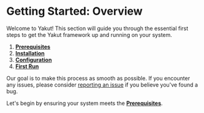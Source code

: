 # Getting Started: Overview

Welcome to Yakut! This section will guide you through the essential first steps
to get the Yakut framework up and running on your system.

1. **[Prerequisites](./02-prerequisites.md)**
2. **[Installation](./03-installation.md)**
3. **[Configuration](./04-initial-configuration.md)**
4. **[First Run](./05-first-run.md)**

Our goal is to make this process as smooth as possible. If you encounter any
issues, please consider [reporting an issue](https://github.com/ardytstrn/yakut/issues)
if you believe you've found a bug.

Let's begin by ensuring your system meets the
**[Prerequisites](./02-prerequisites.md)**.
